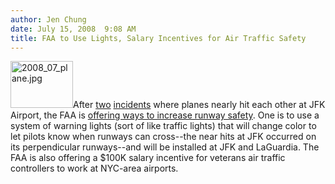 ```yaml
---
author: Jen Chung
date: July 15, 2008  9:08 AM
title: FAA to Use Lights, Salary Incentives for Air Traffic Safety
---
```


<p><img alt="2008_07_plane.jpg" src="https://web.archive.org/web/20110624103628im_/http://gothamist.com/attachments/jen/2008_07_plane.jpg" width="100" height="75" class="right">After <a href="https://web.archive.org/web/20110624103628/http://gothamist.com/2008/07/07/another_near_miss_at_jfk_airport.php">two</a> <a href="https://web.archive.org/web/20110624103628/http://gothamist.com/2008/07/12/near_hit_at_jfk_in_second_recent_in.php">incidents</a> where planes nearly hit each other at JFK Airport, the FAA is <a href="https://web.archive.org/web/20110624103628/http://wcbstv.com/national/faa.kennedy.airport.2.770856.html">offering ways to increase runway safety</a>.  One is to use a system of warning lights (sort of like traffic lights) that will change color to let pilots know when runways can cross--the near hits at JFK occurred on its perpendicular runways--and will be installed at JFK and LaGuardia.  The FAA is also offering a $100K salary incentive for veterans air traffic controllers to work at NYC-area airports.</p>